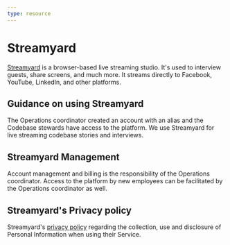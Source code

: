 ```yaml
---
type: resource
---
```


# Streamyard

[Streamyard](https://streamyard.com/) is a browser-based live streaming studio. It's used to interview guests, share screens, and much more. It streams directly to Facebook, YouTube, LinkedIn, and other platforms.

## Guidance on using Streamyard

The Operations coordinator created an account with an alias and the Codebase stewards have access to the platform. We use Streamyard for live streaming codebase stories and interviews.

## Streamyard Management

Account management and billing is the responsibility of the Operations coordinator. Access to the platform by new employees can be facilitated by the Operations coordinator as well.

## Streamyard's Privacy policy

Streamyard's [privacy policy](https://streamyard.com/resources/docs/privacy/) regarding the collection, use and disclosure of Personal Information when using their Service.
